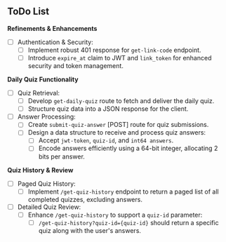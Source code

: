 ## ToDo List

**Refinements & Enhancements**

- [ ] Authentication & Security:
    - [ ] Implement robust 401 response for `get-link-code` endpoint.
    - [ ] Introduce `expire_at` claim to JWT and `link_token` for enhanced security and token management.

**Daily Quiz Functionality**

- [ ] Quiz Retrieval:
    - [ ] Develop `get-daily-quiz` route to fetch and deliver the daily quiz.
    - [ ] Structure quiz data into a JSON response for the client.

- [ ] Answer Processing:
    - [ ] Create `submit-quiz-answer` [POST] route for quiz submissions.
    - [ ] Design a data structure to receive and process quiz answers:
        - [ ] Accept `jwt-token`, `quiz-id`, and `int64 answers`.
        - [ ] Encode answers efficiently using a 64-bit integer, allocating 2 bits per answer.

**Quiz History & Review**

- [ ] Paged Quiz History:
    - [ ] Implement `/get-quiz-history` endpoint to return a paged list of all completed quizzes, excluding answers.

- [ ] Detailed Quiz Review:
    - [ ] Enhance `/get-quiz-history` to support a `quiz-id` parameter:
        - [ ] `/get-quiz-history?quiz-id={quiz-id}` should return a specific quiz along with the user's answers.
